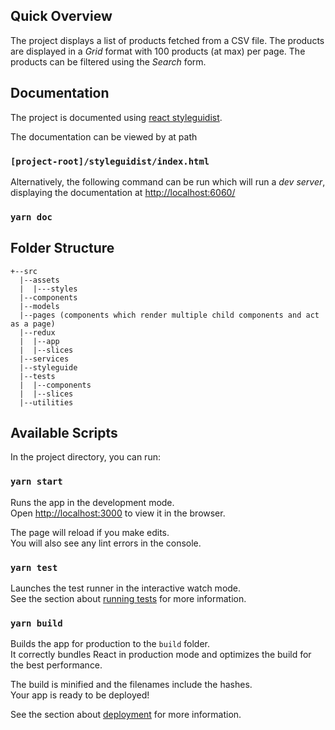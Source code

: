 ## Quick Overview

The project displays a list of products fetched from a CSV file. The products are displayed in a *Grid* format with 100 products (at max) per page.
The products can be filtered using the *Search* form.

## Documentation

The project is documented using [react styleguidist](https://react-styleguidist.js.org/).

The documentation can be viewed by at path 

### `[project-root]/styleguidist/index.html`

Alternatively, the following command can be run which will run a *dev server*, displaying the documentation at [http://localhost:6060/](http://localhost:6060/)

### `yarn doc`

## Folder Structure

```
+--src
  |--assets
  |  |---styles
  |--components
  |--models
  |--pages (components which render multiple child components and act as a page)
  |--redux
  |  |--app 
  |  |--slices  
  |--services
  |--styleguide
  |--tests
  |  |--components
  |  |--slices
  |--utilities
```

## Available Scripts

In the project directory, you can run:

### `yarn start`

Runs the app in the development mode.<br />
Open [http://localhost:3000](http://localhost:3000) to view it in the browser.

The page will reload if you make edits.<br />
You will also see any lint errors in the console.

### `yarn test`

Launches the test runner in the interactive watch mode.<br />
See the section about [running tests](https://facebook.github.io/create-react-app/docs/running-tests) for more information.

### `yarn build`

Builds the app for production to the `build` folder.<br />
It correctly bundles React in production mode and optimizes the build for the best performance.

The build is minified and the filenames include the hashes.<br />
Your app is ready to be deployed!

See the section about [deployment](https://facebook.github.io/create-react-app/docs/deployment) for more information.